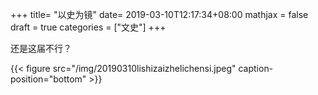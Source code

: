 +++
title= "以史为镜"
date= 2019-03-10T12:17:34+08:00
mathjax = false
draft = true
categories = ["文史"]
+++

还是这届不行？

{{< figure src="/img/20190310lishizaizhelichensi.jpeg" caption-position="bottom" >}}
